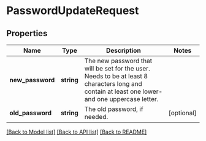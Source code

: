 # PasswordUpdateRequest

## Properties
Name | Type | Description | Notes
------------ | ------------- | ------------- | -------------
**new_password** | **string** | The new password that will be set for the user. Needs to be at least 8 characters long and contain at least one lower- and one uppercase letter. | 
**old_password** | **string** | The old password, if needed. | [optional] 

[[Back to Model list]](../README.md#documentation-for-models) [[Back to API list]](../README.md#documentation-for-api-endpoints) [[Back to README]](../README.md)

